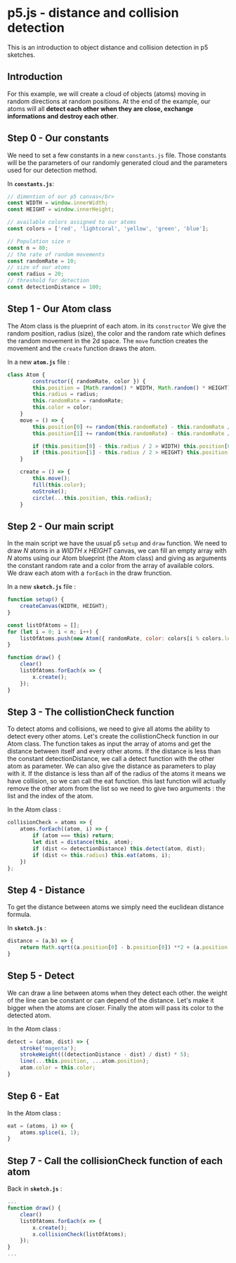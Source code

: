 # p5.js - distance and collision detection

This is an introduction to object distance and collision detection in p5 sketches.

## Introduction 

For this example, we will create a cloud of objects (atoms) moving in random directions at random positions. At the end of the example, our atoms will all <b>detect each other when they are close, exchange informations and destroy each other</b>.

## Step 0 - Our constants

We need to set a few constants in a new <code>constants.js</code> file.
Those constants will be the parameters of our randomly generated cloud and the parameters used for our detection method.

In <b><code>constants.js</code></b>:
```js
// dimention of our p5 canvas</br>
const WIDTH = window.innerWidth;
const HEIGHT = window.innerHeight;

// available colors assigned to our atoms
const colors = ['red', 'lightcoral', 'yellow', 'green', 'blue'];

// Population size n
const n = 80;
// the rate of random movements 
const randomRate = 10;
// size of our atoms
const radius = 20;
// threshold for detection
const detectionDistance = 100;
```

## Step 1 - Our Atom class

<p>The Atom class is the plueprint of each atom. in its <code>constructor</code> We give the random position, radius (size), the color and the random rate which defines the random movement in the 2d space. The <code>move</code> function creates the movement and the <code>create</code> function draws the atom.</p>

In a new <b><code>atom.js</code></b> file :

```js
class Atom {
        constructor({ randomRate, color }) {
        this.position = [Math.random() * WIDTH, Math.random() * HEIGHT]
        this.radius = radius;
        this.randomRate = randomRate;
        this.color = color;
    }
    move = () => {
        this.position[0] += random(this.randomRate) - this.randomRate / 2;
        this.position[1] += random(this.randomRate) - this.randomRate / 2;

        if (this.position[0] - this.radius / 2 > WIDTH) this.position[0] = - this.radius
        if (this.position[1] - this.radius / 2 > HEIGHT) this.position[1] = - this.radius;
    }

    create = () => {
        this.move();
        fill(this.color);
        noStroke();
        circle(...this.position, this.radius);
    }
```

## Step 2 - Our main script

<p>
In the main script we have the usual p5 <code>setup</code> and <code>draw</code> function. We need to draw <i>N</i> atoms in a <i>WIDTH x HEIGHT</i> canvas, we can fill an empty array with <i>N</i> atoms using our Atom blueprint (the Atom class) and giving as arguments the constant random rate and a color from the array of available colors.</br>We draw each atom with a <code>forEach</code> in the draw frunction.
</p>

In a new <b><code>sketch.js</code></b> file :

```js
function setup() {
    createCanvas(WIDTH, HEIGHT);
}

const listOfAtoms = [];
for (let i = 0; i < n; i++) {
    listOfAtoms.push(new Atom({ randomRate, color: colors[i % colors.length] }))
}

function draw() {
    clear()
    listOfAtoms.forEach(x => {
        x.create();
    });
}
```

## Step 3 - The collistionCheck function

To detect atoms and collisions, we need to give all atoms the ability to detect every other atoms. Let's create the collistionCheck function in our Atom class. The function takes as input the array of atoms and get the distance between itself and every other atoms. If the distance is less than the constant detectionDistance, we call a detect function with the other atom as parameter. We can also give the distance as parameters to play with it. If the distance is less than alf of the radius of the atoms it means we have collision, so we can call the eat function. this last function will actually remove the other atom from the list so we need to give two arguments : the list and the index of the atom.

In the Atom class :
```js
collisionCheck = atoms => {
    atoms.forEach((atom, i) => {
        if (atom === this) return;
        let dist = distance(this, atom);
        if (dist <= detectionDistance) this.detect(atom, dist);
        if (dist <= this.radius) this.eat(atoms, i);
    })
};
```

## Step 4 - Distance

To get the distance between atoms we simply need the euclidean distance formula.

In <b><code>sketch.js</code></b> :
```js
distance = (a,b) => {
    return Math.sqrt((a.position[0] - b.position[0]) **2 + (a.position[1] - b.position[1]) **2);
}
```

## Step 5 - Detect

We can draw a line between atoms when they detect each other. the weight of the line can be constant or can depend of the distance. Let's make it bigger when the atoms are closer. Finally the atom will pass its color to the detected atom.

In the Atom class :
```js
detect = (atom, dist) => {
    stroke('magenta');
    strokeWeight(((detectionDistance - dist) / dist) * 5);
    line(...this.position, ...atom.position);
    atom.color = this.color;
}
```
	

## Step 6 - Eat

In the Atom class :
```js
eat = (atoms, i) => {
    atoms.splice(i, 1);
}
```

## Step 7 - Call the collisionCheck function of each atom

Back in <b><code>sketch.js</code></b> :
```js
...
function draw() {
    clear()
    listOfAtoms.forEach(x => {
        x.create();
        x.collisionCheck(listOfAtoms);
    });
}
...
```


